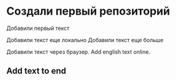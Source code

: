 # Создали первый репозиторий

Добавили первый текст

Добавили текст еще локально
Добавили текст еще больше

Добавили текст через браузер. Add english text online.

## Add text to end